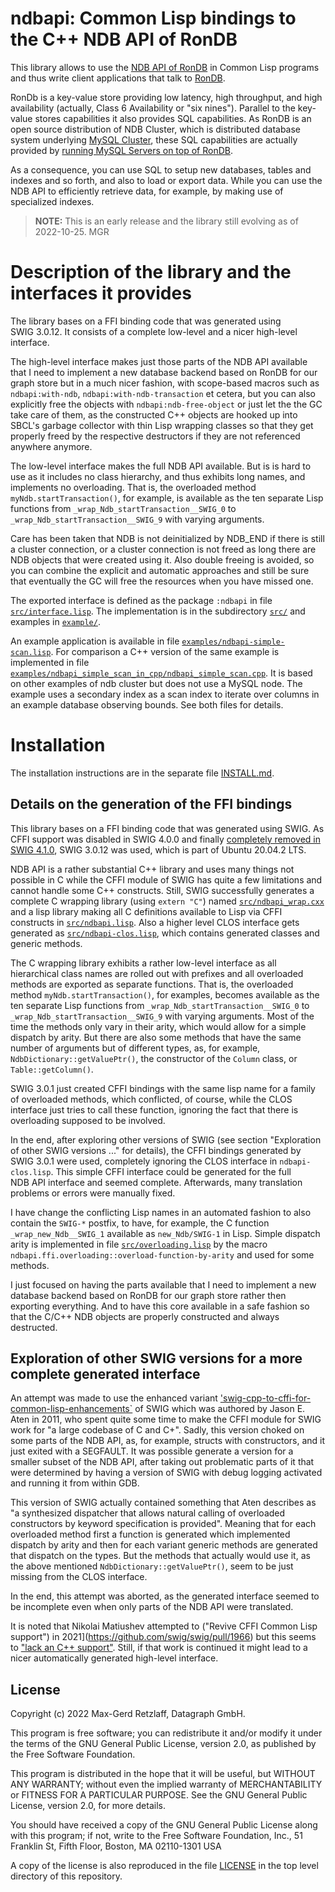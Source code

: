 # ndbapi: Common Lisp bindings to the C++ NDB API of RonDB

This library allows to use the
[NDB&nbsp;API of RonDB](https://docs.rondb.com/rondb_ndb_api/)
in Common Lisp programs and thus write client applications that
talk to [RonDB](https://www.rondb.com/).

RonDb is a key-value store providing low latency, high throughput, and
high availability (actually, Class 6 Availability or "six nines").
Parallel to the key-value stores capabilities it also provides SQL
capabilities. As RonDB is an open source distribution of NDB
Cluster, which is distributed database system underlying
[MySQL Cluster](https://www.mysql.com/products/cluster),
these SQL capabilities are actually provided by
[running MySQL Servers on top of RonDB](https://docs.rondb.com/rondb_arch/).

As a consequence, you can use SQL to setup new databases, tables and
indexes and so forth, and also to load or export data. While you can
use the NDB&nbsp;API to efficiently retrieve data, for example, by making
use of specialized indexes.

> **NOTE:** This is an early release and the library still evolving
> as of 2022-10-25. MGR

# Description of the library and the interfaces it provides

The library bases on a FFI binding code that was generated using
SWIG&nbsp;3.0.12. It consists of a complete low-level and a nicer
high-level interface.

The high-level interface makes just those parts of the NDB&nbsp;API available
that I need to implement a new database backend based on RonDB for our
graph store but in a much nicer fashion, with scope-based macros such
as `ndbapi:with-ndb`, `ndbapi:with-ndb-transaction` et cetera, but you
can also explicitly free the objects with `ndbapi:ndb-free-object` or
just let the the GC take care of them, as the constructed C++ objects
are hooked up into SBCL's garbage collector with thin Lisp wrapping
classes so that they get properly freed by the respective destructors
if they are not referenced anywhere anymore.

The low-level interface makes the full NDB&nbsp;API available. But is is
hard to use as it includes no class hierarchy, and thus exhibits long
names, and implements no overloading. That is, the overloaded method
`myNdb.startTransaction()`, for example, is available as the ten
separate Lisp functions from `_wrap_Ndb_startTransaction__SWIG_0` to
`_wrap_Ndb_startTransaction__SWIG_9` with varying arguments.

Care has been taken that NDB is not deinitialized by NDB_END if there
is still a cluster connection, or a cluster connection is not freed as
long there are NDB objects that were created using it. Also double
freeing is avoided, so you can combine the explicit and automatic
approaches and still be sure that eventually the GC will free the
resources when you have missed one.

The exported interface is defined as the package `:ndbapi`
in file [`src/interface.lisp`](src/interface.lisp). The implementation
is in the subdirectory [`src/`](src/) and examples in [`example/`](examples/).

An example application is available in file
[`examples/ndbapi-simple-scan.lisp`](examples/ndbapi-simple-scan.lisp).
For comparison a C++ version of the same example is implemented in file
[`examples/ndbapi_simple_scan_in_cpp/ndbapi_simple_scan.cpp`](examples/ndbapi_simple_scan_in_cpp/ndbapi_simple_scan.cpp).
It is based on other examples of ndb cluster but does not use a MySQL node.
The example uses a secondary index as a scan index to iterate over columns
in an example database observing bounds. See both files for details.


# Installation

The installation instructions are in the separate file [INSTALL.md](INSTALL.md).


## Details on the generation of the FFI bindings

This library bases on a FFI binding code that was generated
using SWIG. As CFFI support was disabled in SWIG&nbsp;4.0.0 and finally
[completely removed in SWIG&nbsp;4.1.0](https://github.com/swig/swig/commit/cea25abca535fa27b89eedaf2dd978991b42e1a5),
SWIG&nbsp;3.0.12 was used, which is part of Ubuntu 20.04.2&nbsp;LTS.

NDB&nbsp;API is a rather substantial C++ library and uses many things not
possible in C while the CFFI module of SWIG has quite a few
limitations and cannot handle some C++ constructs. Still, SWIG
successfully generates a complete C wrapping library (using `extern "C"`)
named [`src/ndbapi_wrap.cxx`](src/ndbapi_wrap.cxx) and a lisp library
making all C definitions available to Lisp via CFFI constructs in
[`src/ndbapi.lisp`](src/ndbapi.lisp). Also a higher level CLOS interface
gets generated as [`src/ndbapi-clos.lisp`](src/ndbapi-clos.lisp), which
contains generated classes and generic methods.

The C wrapping library exhibits a rather low-level interface as all
hierarchical class names are rolled out with prefixes and all
overloaded methods are exported as separate functions. That is, the
overloaded method `myNdb.startTransaction()`, for examples, becomes
available as the ten separate Lisp functions from
`_wrap_Ndb_startTransaction__SWIG_0` to
`_wrap_Ndb_startTransaction__SWIG_9` with varying arguments.  Most of the time
the methods only vary in their arity, which would allow for a
simple dispatch by arity. But there are also some methods that have
the same number of arguments but of different types, as, for example,
`NdbDictionary::getValuePtr()`, the constructor of the `Column` class,
or `Table::getColumn()`.

SWIG&nbsp;3.0.1 just created CFFI bindings with the same lisp name for a
family of overloaded methods, which conflicted, of course, while the
CLOS interface just tries to call these function, ignoring the fact
that there is overloading supposed to be involved.

In the end, after exploring other versions of SWIG (see section
"Exploration of other SWIG versions ..." for details), the CFFI
bindings generated by SWIG&nbsp;3.0.1 were used, completely ignoring the
CLOS interface in `ndbapi-clos.lisp`. This simple CFFI interface could
be generated for the full NDB&nbsp;API interface and seemed complete.
Afterwards, many translation problems or errors were manually fixed.

I have change the conflicting Lisp names in an automated fashion to
also contain the `SWIG-*` postfix, to have, for example, the C function
`_wrap_new_Ndb__SWIG_1` available as `new_Ndb/SWIG-1` in Lisp. Simple
dispatch arity is implemented in file [`src/overloading.lisp`](src/overloading.lisp)
by the macro `ndbapi.ffi.overloading::overload-function-by-arity` and
used for some methods.

I just focused on having the parts available that I need to implement
a new database backend based on RonDB for our graph store rather then
exporting everything. And to have this core available in a safe
fashion so that the C/C++ NDB objects are properly constructed and
always destructed.


## Exploration of other SWIG versions for a more complete generated interface

An attempt was made to use the enhanced variant
['swig-cpp-to-cffi-for-common-lisp-enhancements`](https://github.com/glycerine/swig-cpp-to-cffi-for-common-lisp-enhancements)
of SWIG which was authored by Jason E. Aten in 2011, who spent quite
some time to make the CFFI module for SWIG work for "a large codebase
of C and C+". Sadly, this version choked on some parts of the NDB&nbsp;API,
as, for example, structs with constructors, and it just exited with
a SEGFAULT. It was possible generate a version for a smaller subset of
the NDB&nbsp;API, after taking out problematic parts of it that were determined
by having a version of SWIG with debug logging activated and running it
from within GDB.

This version of SWIG actually contained something that Aten describes as
"a synthesized dispatcher that allows natural calling of overloaded
constructors by keyword specification is provided". Meaning that for
each overloaded method first a function is generated which implemented
dispatch by arity and then for each variant generic methods are generated
that dispatch on the types. But the methods that actually would use it, as
the above mentioned `NdbDictionary::getValuePtr()`, seem to be just missing
from the CLOS interface.

In the end, this attempt was aborted, as the generated interface seemed
to be incomplete even when only parts of the NDB&nbsp;API were translated.

It is noted that Nikolai Matiushev attempted to ("Revive CFFI Common Lisp support")
in 2021](https://github.com/swig/swig/pull/1966) but this seems to
["lack an C++ support"](https://github.com/swig/swig/pull/2200#issuecomment-1114257038).
Still, if that work is continued it might lead to a nicer automatically
generated high-level interface.


## License

Copyright (c) 2022 Max-Gerd Retzlaff, Datagraph GmbH.

This program is free software; you can redistribute it and/or modify
it under the terms of the GNU General Public License, version 2.0,
as published by the Free Software Foundation.

This program is distributed in the hope that it will be useful,
but WITHOUT ANY WARRANTY; without even the implied warranty of
MERCHANTABILITY or FITNESS FOR A PARTICULAR PURPOSE. See the
GNU General Public License, version 2.0, for more details.

You should have received a copy of the GNU General Public License
along with this program; if not, write to the Free Software
Foundation, Inc., 51 Franklin St, Fifth Floor, Boston, MA
02110-1301 USA

A copy of the license is also reproduced in the file [LICENSE](LICENSE)
in the top level directory of this repository.
